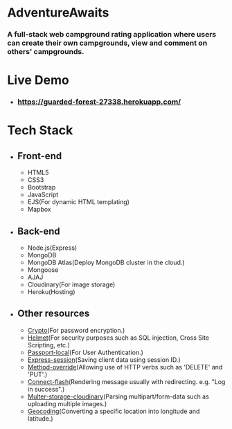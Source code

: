 # AdventureAwaits
### A full-stack web campground rating application where users can create their own campgrounds, view and comment on others' campgrounds.
# Live Demo
* ### https://guarded-forest-27338.herokuapp.com/
# Tech Stack
* ## Front-end
  * HTML5
  * CSS3
  * Bootstrap
  * JavaScript
  * EJS(For dynamic HTML templating)
  * Mapbox
* ## Back-end
  * Node.js(Express)
  * MongoDB
  * MongoDB Atlas(Deploy MongoDB cluster in the cloud.)
  * Mongoose
  * AJAJ
  * Cloudinary(For image storage)
  * Heroku(Hosting)
* ## Other resources
  * [Crypto](https://nodejs.org/api/crypto.html#crypto_crypto)(For password encryption.)
  * [Helmet](https://helmetjs.github.io/)(For security purposes such as SQL injection, Cross Site Scripting, etc.)
  * [Passport-local](https://github.com/jaredhanson/passport-local#passport-local)(For User Authentication.)
  * [Express-session](https://github.com/expressjs/session#express-session)(Saving client data using session ID.)
  * [Method-override](https://github.com/expressjs/method-override#method-override)(Allowing use of HTTP verbs such as 'DELETE' and 'PUT'.)
  * [Connect-flash](https://github.com/jaredhanson/connect-flash)(Rendering message usually with redirecting. e.g. "Log in success".)
  * [Multer-storage-cloudinary](https://github.com/affanshahid/multer-storage-cloudinary)(Parsing multipart/form-data such as uploading multiple images.)
  * [Geocoding](https://github.com/mapbox/mapbox-sdk-js/blob/main/docs/services.md#geocoding)(Converting a specific location into longitude and latitude.)
  
